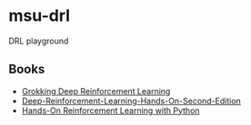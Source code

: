 # msu-drl
DRL playground

## Books

- [Grokking Deep Reinforcement Learning](https://github.com/mimoralea/gdrl)
- [Deep-Reinforcement-Learning-Hands-On-Second-Edition](https://github.com/PacktPublishing/Deep-Reinforcement-Learning-Hands-On-Second-Edition)
- [Hands-On Reinforcement Learning with Python]()